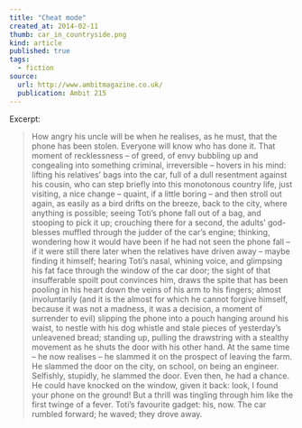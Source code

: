 ```yaml
---
title: "Cheat mode"
created_at: 2014-02-11
thumb: car_in_countryside.png
kind: article
published: true
tags: 
  - fiction
source:
  url: http://www.ambitmagazine.co.uk/
  publication: Ambit 215
---
```


Excerpt:

> How angry his uncle will be when he realises, as he must, that the phone has been stolen. Everyone will know who has done it. That moment of recklessness – of greed, of envy bubbling up and congealing into something criminal, irreversible – hovers in his mind: lifting his relatives’ bags into the car, full of a dull resentment against his cousin, who can step briefly into this monotonous country life, just visiting, a nice change – quaint, if a little boring – and then stroll out again, as easily as a bird drifts on the breeze, back to the city, where anything is possible; seeing Toti’s phone fall out of a bag, and stooping to pick it up; crouching there for a second, the adults’ god-blesses muffled through the judder of the car’s engine; thinking, wondering how it would have been if he had not seen the phone fall – if it were still there later when the relatives have driven away – maybe finding it himself; hearing Toti’s nasal, whining voice, and glimpsing his fat face through the window of the car door; the sight of that insufferable spoilt pout convinces him, draws the spite that has been pooling in his heart down the veins of his arm to his fingers; almost involuntarily (and it is the almost for which he cannot forgive himself, because it was not a madness, it was a decision, a moment of surrender to evil) slipping the phone into a pouch hanging around his waist, to nestle with his dog whistle and stale pieces of yesterday’s unleavened bread; standing up, pulling the drawstring with a stealthy movement as he shuts the door with his other hand. At the same time – he now realises – he slammed it on the prospect of leaving the farm. He slammed the door on the city, on school, on being an engineer. Selfishly, stupidly, he slammed the door. Even then, he had a chance. He could have knocked on the window, given it back: look, I found your phone on the ground! But a thrill was tingling through him like the first twinge of a fever. Toti’s favourite gadget: his, now. The car rumbled forward; he waved; they drove away.
